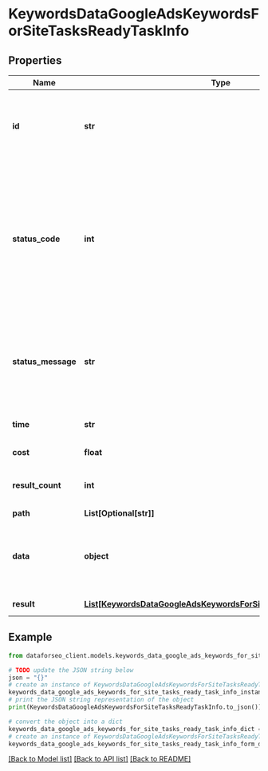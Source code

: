 # KeywordsDataGoogleAdsKeywordsForSiteTasksReadyTaskInfo


## Properties

Name | Type | Description | Notes
------------ | ------------- | ------------- | -------------
**id** | **str** | task identifier unique task identifier in our system in the UUID format | [optional] 
**status_code** | **int** | status code of the task generated by DataForSEO, can be within the following range: 10000-60000 you can find the full list of the response codes here | [optional] 
**status_message** | **str** | informational message of the task you can find the full list of general informational messages here | [optional] 
**time** | **str** | execution time, seconds | [optional] 
**cost** | **float** | total tasks cost, USD | [optional] 
**result_count** | **int** | number of elements in the result array | [optional] 
**path** | **List[Optional[str]]** | URL path | [optional] 
**data** | **object** | contains the same parameters that you specified in the POST request | [optional] 
**result** | [**List[KeywordsDataGoogleAdsKeywordsForSiteTasksReadyResultInfo]**](KeywordsDataGoogleAdsKeywordsForSiteTasksReadyResultInfo.md) | array of results | [optional] 

## Example

```python
from dataforseo_client.models.keywords_data_google_ads_keywords_for_site_tasks_ready_task_info import KeywordsDataGoogleAdsKeywordsForSiteTasksReadyTaskInfo

# TODO update the JSON string below
json = "{}"
# create an instance of KeywordsDataGoogleAdsKeywordsForSiteTasksReadyTaskInfo from a JSON string
keywords_data_google_ads_keywords_for_site_tasks_ready_task_info_instance = KeywordsDataGoogleAdsKeywordsForSiteTasksReadyTaskInfo.from_json(json)
# print the JSON string representation of the object
print(KeywordsDataGoogleAdsKeywordsForSiteTasksReadyTaskInfo.to_json())

# convert the object into a dict
keywords_data_google_ads_keywords_for_site_tasks_ready_task_info_dict = keywords_data_google_ads_keywords_for_site_tasks_ready_task_info_instance.to_dict()
# create an instance of KeywordsDataGoogleAdsKeywordsForSiteTasksReadyTaskInfo from a dict
keywords_data_google_ads_keywords_for_site_tasks_ready_task_info_form_dict = keywords_data_google_ads_keywords_for_site_tasks_ready_task_info.from_dict(keywords_data_google_ads_keywords_for_site_tasks_ready_task_info_dict)
```
[[Back to Model list]](../README.md#documentation-for-models) [[Back to API list]](../README.md#documentation-for-api-endpoints) [[Back to README]](../README.md)


